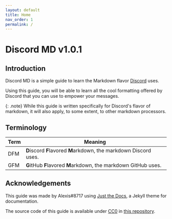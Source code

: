 ```yaml
---
layout: default
title: Home
nav_order: 1
permalink: /
---
```


# Discord MD v1.0.1

## Introduction

Discord MD is a simple guide to learn the Markdown flavor [Discord](https://discord.com/) uses.

Using this guide, you will be able to learn all the cool formatting offered by Discord that you can use to empower your messages.

{: .note}
While this guide is written specifically for Discord's flavor of markdown, it will also apply, to some extent, to other markdown processors.

## Terminology

| Term | Meaning |
|-|-|
| DFM | **D**iscord **F**lavored **M**arkdown, the markdown Discord uses. |
| GFM | **G**itHub **F**lavored **M**arkdown, the markdown GitHub uses. |

## Acknowledgements

This guide was made by Alexis#8717 using [Just the Docs](https://pmarsceill.github.io/just-the-docs/), a Jekyll theme for documentation.

The source code of this guide is available under [CC0](https://github.com/alexislours/discord/blob/master/LICENSE) in [this repository](https://github.com/alexislours/discord/). 